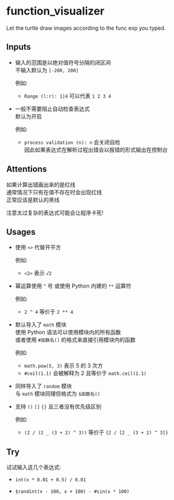 # function_visualizer

Let the turtle draw images according to the func exp you typed.

## Inputs

- 输入的范围是以绝对值符号分隔的闭区间  
  不输入默认为 `[-200, 200]`

  例如:

  - `Range (l:r): 1|4` 可以代表 `1 2 3 4`

- 一般不需要阻止自动检查表达式  
  默认为开启

  例如:

  - `process validation (n): n` 会关闭自检  
    因此如果表达式在解析过程出错会以报错的形式输出在控制台

## Attentions

如果计算出错画出来的是红线  
通常情况下只有在值不存在时会出现红线  
正常应该是默认的黑线

注意太过复杂的表达式可能会让程序卡死!

## Usages

- 使用 `<>` 代替开平方

  例如:

  - `<2>` 表示 `√2`

- 幂运算使用 `^` 号
  或使用 Python 内建的 `**` 运算符

  例如:

  - `2 ^ 4` 等价于 `2 ** 4`

- 默认导入了 `math` 模块  
  使用 Python 语法可以使用模块内的所有函数  
  或者使用 `#函数名()` 的格式来直接引用模块内的函数

  例如:

  - `math.pow(5, 3)` 表示 5 的 3 次方
  - `#ceil(1.1)` 会被解释为 2 且等价于 `math.ceil(1.1)`

- 同样导入了 `random` 模块  
  与 `math` 模块同理但格式为 `$函数名()`
- 支持 `()` `[]` `{}` 且三者没有优先级区别

  例如:

  - `(2 / (2 _ (3 + 2) ^ 3))` 等价于 `{2 / [2 _ (3 + 2) ^ 3]}`

## Try

试试输入这几个表达式:

- ```
  int(x * 0.01 + 0.5) / 0.01
  ```
- ```
  $randint(x - 100, x + 100) - #sin(x * 100)
  ```

